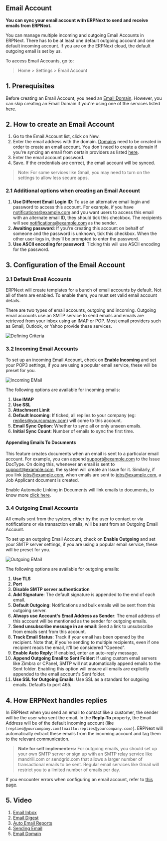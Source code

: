## Email Account

**You can sync your email account with ERPNext to send and receive emails from ERPNext.**

You can manage multiple incoming and outgoing Email Accounts in ERPNext. There has to be at least one default outgoing account and one default incoming account. If you are on the ERPNext cloud, the default outgoing email is set by us.

To access Email Accounts, go to:

> Home > Settings > Email Account

## 1\. Prerequisites

Before creating an Email Account, you need an [Email Domain](https://docs.erpnext.com/docs/v13/user/manual/en/setting-up/email/email-domain). However, you can skip creating an Email Domain if you're using one of the services listed [here](https://docs.erpnext.com/docs/v13/user/manual/en/setting-up/email/email-inbox#2-create-an-email-domain).

## 2\. How to create an Email Account

1.  Go to the Email Account list, click on New.
2.  Enter the email address with the domain. [Domains](https://docs.erpnext.com/docs/v13/user/manual/en/setting-up/email/email-domain) need to be created in order to create an email account. You don't need to create a domain if you're syncing an email from certain providers as listed [here](https://docs.erpnext.com/docs/v13/user/manual/en/setting-up/email/email-inbox#2-create-an-email-domain).
3.  Enter the email account password.
4.  Save. If the credentials are correct, the email account will be synced.

> Note: For some services like Gmail, you may need to turn on the settings to allow less secure apps.

### 2.1 Additional options when creating an Email Account

1.  **Use Different Email Login ID**: To use an alternative email login and password to access this account. For example, if you have [notifications@example.com](mailto:notifications@example.com) and you want users to access this email with an alternate email ID, they should tick this checkbox. The recipients will see [notifications@example.com](mailto:notifications@example.com) as the sender.
2.  **Awaiting password**: If you're creating this account on behalf of someone and the password is unknown, tick this checkbox. When the other user logs in, they'll be prompted to enter the password.
3.  **Use ASCII encoding for password**: Ticking this will use ASCII encoding for the password.

## 3\. Configuration of the Email Account

### 3.1 Default Email Accounts

ERPNext will create templates for a bunch of email accounts by default. Not all of them are enabled. To enable them, you must set valid email account details.

There are two types of email accounts, outgoing and incoming. Outgoing email accounts use an SMTP service to send emails and emails are retrieved from your inbox using an IMAP or POP. Most email providers such as Gmail, Outlook, or Yahoo provide these services.

![Defining Criteria](https://docs.erpnext.com/files/email-account-list.png)

### 3.2 Incoming Email Accounts

To set up an incoming Email Account, check on **Enable Incoming** and set your POP3 settings, if you are using a popular email service, these will be preset for you.

![Incoming EMail](https://docs.erpnext.com/files/email-account-incoming.png)

The following options are available for incoming emails:

1.  **Use IMAP**
2.  **Use SSL**
3.  **Attachment Limit**
4.  **Default Incoming**: If ticked, all replies to your company (eg: [replies@yourcomany.com](mailto:replies@yourcomany.com)) will come to this account.
5.  **Email Sync Option**: Whether to sync all or only unseen emails.
6.  **Initial Sync Count**: Number of emails to sync the first time.

#### Appending Emails To Documents

This feature creates documents when an email is sent to a particular email account. For example, you can append [support@example.com](mailto:support@example.com) to the Issue DocType. On doing this, whenever an email is sent to [support@example.com](mailto:support@example.com), the system will create an Issue for it. Similarly, if you link [jobs@example.com](mailto:jobs@example.com), when emails are sent to [jobs@example.com](mailto:jobs@example.com), a Job Applicant document is created.

Enable Automatic Linking in Documents will link emails to documents, to know more [click here](https://docs.erpnext.com/docs/v13/user/manual/en/setting-up/email/linking-emails-to-document).

### 3.4 Outgoing Email Accounts

All emails sent from the system, either by the user to contact or via notifications or via transaction emails, will be sent from an Outgoing Email Account.

To set up an outgoing Email Account, check on **Enable Outgoing** and set your SMTP server settings, if you are using a popular email service, these will be preset for you.

![Outgoing EMail](https://docs.erpnext.com/files/email-account-sending.png)

The following options are available for outgoing emails:

1.  **Use TLS**
2.  **Port**
3.  **Disable SMTP server authentication**
4.  **Add Signature**: The default signature is appended to the end of each email.
5.  **Default Outgoing**: Notifications and bulk emails will be sent from this outgoing server.
6.  **Always use Account's Email Address as Sender**: The email address of this account will be mentioned as the sender for outgoing emails.
7.  **Send unsubscribe message in an email**: Send a link to unsubscribe from emails sent from this account.
8.  **Track Email Status**: Track if your email has been opened by the recipient. Note that, if you're sending to multiple recipients, even if one recipient reads the email, it'll be considered "Opened".
9.  **Enable Auto Reply**: If enabled, enter an auto-reply message.
10.  **Append Outgoing Email to Sent Folder**: If using custom email servers like Zimbra or CPanel, SMTP will not automatically append emails to the Sent folder. Enabling this option will ensure all emails are explicitly appended to the email account's Sent folder.
11.  **Use SSL for Outgoing Emails**: Use SSL as a standard for outgoing emails. Defaults to port 465.

## 4\. How ERPNext handles replies

In ERPNext when you send an email to contact like a customer, the sender will be the user who sent the email. In the **Reply-To** property, the Email Address will be of the default incoming account (like `[replies@yourcompany.com](mailto:replies@yourcompany.com)`). ERPNext will automatically extract these emails from the incoming account and tag them to the relevant communication.

> **Note for self implementers:** For outgoing emails, you should set up your own SMTP server or sign up with an SMTP relay service like mandrill.com or sendgrid.com that allows a larger number of transactional emails to be sent. Regular email services like Gmail will restrict you to a limited number of emails per day.

If you encounter errors when configuring an email account, refer to [this page](https://docs.erpnext.com/docs/v13/user/manual/en/setting-up/articles/email-error).

## 5\. Video

1.  [Email Inbox](https://docs.erpnext.com/docs/v13/user/manual/en/setting-up/email/email-inbox)
2.  [Email Digest](https://docs.erpnext.com/docs/v13/user/manual/en/setting-up/email/email-digest)
3.  [Auto Email Reports](https://docs.erpnext.com/docs/v13/user/manual/en/setting-up/email/auto-email-reports)
4.  [Sending Email](https://docs.erpnext.com/docs/v13/user/manual/en/setting-up/email/sending-email)
5.  [Email Domain](https://docs.erpnext.com/docs/v13/user/manual/en/setting-up/email/email-domain)